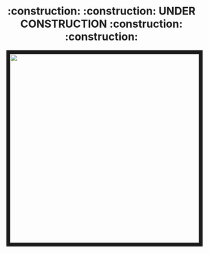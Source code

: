 

<h1 align="center" style="inline-block">:construction: :construction: UNDER CONSTRUCTION :construction: :construction:</h1>

<p align="center">
  <img src="./under-construction.jpg" align="center" border="10" width="500px"/>
</p>
